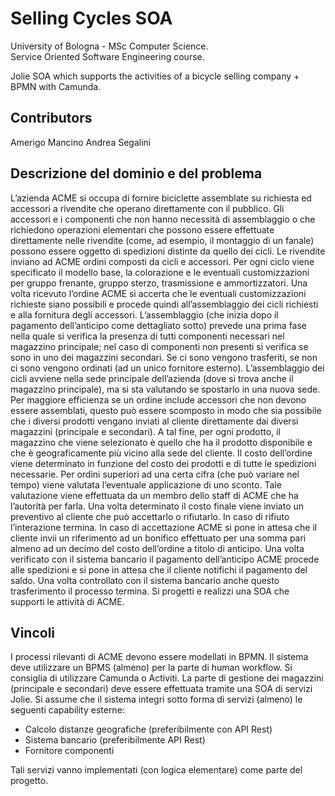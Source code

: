 # Selling Cycles SOA

University of Bologna - MSc Computer Science. <br>
Service Oriented Software Engineering course. <br>

Jolie SOA which supports the activities of a bicycle selling company + BPMN with Camunda.

## Contributors
Amerigo Mancino
Andrea Segalini <br>


## Descrizione del dominio e del problema

L’azienda ACME si occupa di fornire biciclette assemblate su richiesta ed accessori a rivendite che operano direttamente con il pubblico.
Gli accessori e i componenti che non hanno necessità di assemblaggio o che richiedono operazioni elementari che possono essere effettuate direttamente nelle rivendite (come, ad esempio, il montaggio di un fanale) possono essere oggetto di spedizioni distinte da quello dei cicli.
Le rivendite inviano ad ACME ordini composti da cicli e accessori. Per ogni ciclo viene specificato il modello base, la colorazione e le eventuali customizzazioni per gruppo frenante, gruppo sterzo, trasmissione e ammortizzatori.
Una volta ricevuto l’ordine ACME si accerta che le eventuali customizzazioni richieste siano possibili e procede quindi all’assemblaggio dei cicli richiesti e alla fornitura degli accessori.
L’assemblaggio (che inizia dopo il pagamento dell’anticipo come dettagliato sotto) prevede una prima fase nella quale si verifica la presenza di tutti componenti necessari nel magazzino principale; nel caso di componenti non presenti si verifica se sono in uno dei magazzini secondari. Se ci sono vengono trasferiti, se non ci sono vengono ordinati (ad un unico fornitore esterno).
L’assemblaggio dei cicli avviene nella sede principale dell’azienda (dove si trova anche il magazzino principale), ma si sta valutando se spostarlo in una nuova sede.
Per maggiore efficienza se un ordine include accessori che non devono essere assemblati, questo può essere scomposto in modo che sia possibile che i diversi prodotti vengano inviati al cliente direttamente dai diversi magazzini (principale e secondari). A tal fine, per ogni prodotto, il magazzino che viene selezionato è quello che ha il prodotto disponibile e che è geograficamente più vicino alla sede del cliente.
Il costo dell’ordine viene determinato in funzione del costo dei prodotti e di tutte le spedizioni necessarie. Per ordini superiori ad una certa cifra (che può variare nel tempo) viene valutata l’eventuale applicazione di uno sconto. Tale valutazione viene effettuata da un membro dello staff di ACME che ha l’autorità per farla.
Una volta determinato il costo finale viene inviato un preventivo al cliente che può accettarlo o rifiutarlo.
In caso di rifiuto l’interazione termina.
In caso di accettazione ACME si pone in attesa che il cliente invii un riferimento ad un bonifico effettuato per una somma pari almeno ad un decimo del costo dell’ordine a titolo di anticipo.
Una volta verificato con il sistema bancario il pagamento dell’anticipo ACME procede alle spedizioni e si pone in attesa che il cliente notifichi il pagamento del saldo. Una volta controllato con il sistema bancario anche questo trasferimento il processo termina.
Si progetti e realizzi una SOA che supporti le attività di ACME.

## Vincoli

I processi rilevanti di ACME devono essere modellati in BPMN.
Il sistema deve utilizzare un BPMS (almeno) per la parte di human workflow. Si consiglia di utilizzare Camunda o Activiti.
La parte di gestione dei magazzini (principale e secondari) deve essere effettuata tramite una SOA di servizi Jolie.
Si assume che il sistema integri sotto forma di servizi (almeno) le seguenti capability esterne:
* Calcolo distanze geografiche (preferibilmente con API Rest)
* Sistema bancario (preferibilmente API Rest)
* Fornitore componenti

Tali servizi vanno implementati (con logica elementare) come parte del progetto.
